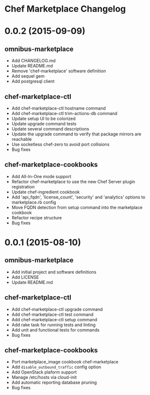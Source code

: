 # Chef Marketplace Changelog

# 0.0.2 (2015-09-09)
## omnibus-marketplace
* Add CHANGELOG.md
* Update README.md
* Remove 'chef-marketplace' software definition
* Add sequel gem
* Add postgresql client

## chef-marketplace-ctl
* Add chef-marketplace-ctl hostname command
* Add chef-marketplace-ctl trim-actions-db command
* Update setup UI to be colorized
* Update upgrade command tests
* Update several command descriptions
* Update the upgrade command to verify that package mirrors are reachable
* Use socketless chef-zero to avoid port collisions
* Bug fixes

## chef-marketplace-cookbooks
* Add All-In-One mode support
* Refactor chef-marketplace to use the new Chef Server plugin registration
* Update chef-ingredient cookbook
* Add 'api_fqdn', 'license_count', 'security' and 'analytics' options to
  marketplace.rb config
* Move FQDN detection from setup command into the marketplace cookbook
* Refactor recipe structure
* Bug fixes

# 0.0.1 (2015-08-10)
## omnibus-marketplace
* Add initial project and software definitions
* Add LICENSE
* Update README.md

## chef-marketplace-ctl
* Add chef-marketplace-ctl upgrade command
* Add chef-marketplace-ctl test command
* Add chef-marketplace-ctl setup command
* Add rake task for running tests and linting
* Add unit and functional tests for commands
* Bug fixes

## chef-marketplace-cookbooks
* Port marketplace_image cookbook chef-marketplace
* Add `disable_outbound_traffic` config option
* Add OpenStack plaform support
* Manage /etc/hosts via cloud-init
* Add automatic reporting database pruning
* Bug fixes
